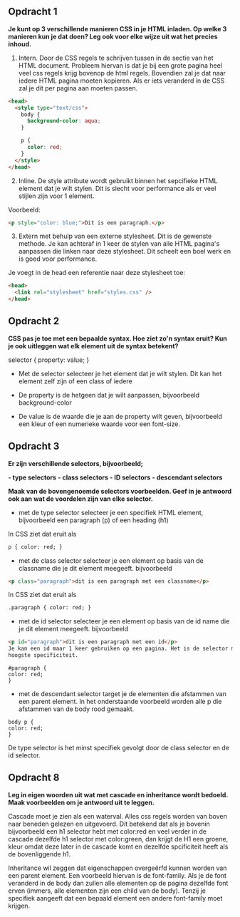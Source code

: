 ## Opdracht 1

**Je kunt op 3 verschillende manieren CSS in je HTML inladen. Op welke 3 manieren kun je dat doen? Leg ook voor elke wijze uit wat het precies inhoud.**

1. Intern. Door de CSS regels te schrijven tussen <style> en </style> in de <head> sectie van het HTML document. Probleem hiervan is dat je bij een grote pagina heel veel css regels krijg bovenop de html regels. Bovendien zal je dat naar iedere HTML pagina moeten kopieren. Als er iets veranderd in de CSS zal je dit per pagina aan moeten passen.

```html
<head>
  <style type="text/css">
    body {
      background-color: aqua;
    }

    p {
      color: red;
    }
  </style>
</head>
```

2. Inline. De style attribute wordt gebruikt binnen het sepcifieke HTML element dat je wilt stylen. Dit is slecht voor performance als er veel stijlen zijn voor 1 element.

Voorbeeld:

```html
<p style="color: blue;">Dit is een paragraph.</p>
```

3. Extern met behulp van een externe stylesheet. Dit is de gewenste methode. Je kan achteraf in 1 keer de stylen van alle HTML pagina's aanpassen die linken naar deze stylesheet. Dit scheelt een boel werk en is goed voor performance.

Je voegt in de head een referentie naar deze stylesheet toe:

```html
<head>
  <link rel="stylesheet" href="styles.css" />
</head>
```

## Opdracht 2

**CSS pas je toe met een bepaalde syntax. Hoe ziet zo'n syntax eruit? Kun je ook uitleggen wat elk element uit de syntax betekent?**

selector {
property: value;
}

- Met de selector selecteer je het element dat je wilt stylen. Dit kan het element zelf zijn of een class of iedere

- De property is de hetgeen dat je wilt aanpassen, bijvoorbeeld background-color

- De value is de waarde die je aan de property wilt geven, bijvoorbeeld een kleur of een numerieke waarde voor een font-size.

## Opdracht 3

**Er zijn verschillende selectors, bijvoorbeeld;**

**- type selectors**
**- class selectors**
**- ID selectors**
**- descendant selectors**

**Maak van de bovengenoemde selectors voorbeelden. Geef in je antwoord ook aan wat de voordelen zijn van elke selector.**

- met de type selector selecteer je een specifiek HTML element, bijvoorbeeld een paragraph (p) of een heading (h1)

In CSS ziet dat eruit als

```html
p { color: red; }
```

- met de class selector selecteer je een element op basis van de classname die je dit element meegeeft. bijvoorbeeld

```html
<p class="paragraph">dit is een paragraph met een classname</p>
```

In CSS ziet dat eruit als

```html
.paragraph { color: red; }
```

- met de id selector selecteer je een element op basis van de id name die je dit element meegeeft. bijvoorbeeld

```html
<p id="paragraph">dit is een paragraph met een id</p>
Je kan een id maar 1 keer gebruiken op een pagina. Het is de selector met de
hoogste specificiteit.
```

```hrml
#paragraph {
color: red;
}
```

- met de descendant selector target je de elementen die afstammen van een parent element. In het onderstaande voorbeeld worden alle p die afstammen van de body rood gemaakt.

```hrml
body p {
color: red;
}
```

De type selector is het minst specifiek gevolgt door de class selector en de id selector.

## Opdracht 8

**Leg in eigen woorden uit wat met cascade en inheritance wordt bedoeld. Maak voorbeelden om je antwoord uit te leggen.**

Cascade moet je zien als een waterval. Alles css regels worden van boven naar beneden gelezen en uitgevoerd. Dit betekend dat als je bovenin bijvoorbeeld een h1 selector hebt met color:red en veel verder in de cascade dezelfde h1 selector met color:green, dan krijgt de H1 een groene, kleur omdat deze later in de cascade komt en dezelfde spcificiteit heeft als de bovenliggende h1.

Inheritance wil zeggen dat eigenschappen overgeërfd kunnen worden van een parent element. Een voorbeeld hiervan is de font-family. Als je de font veranderd in de body dan zullen alle elementen op de pagina dezelfde font erven (immers, alle elementen zijn een child van de body). Tenzij je specifiek aangeeft dat een bepaald element een andere font-family moet krijgen.
